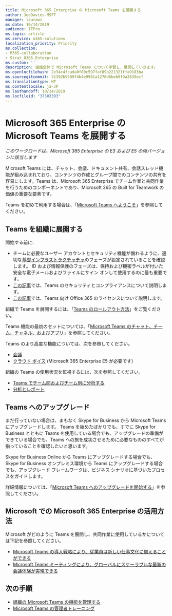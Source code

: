 ```yaml
---
title: Microsoft 365 Enterprise の Microsoft Teams を展開する
author: JoeDavies-MSFT
manager: laurawi
ms.date: 10/14/2019
audience: ITPro
ms.topic: article
ms.service: o365-solutions
localization_priority: Priority
ms.collection:
- M365-collaboration
- Strat_O365_Enterprise
ms.custom: ''
description: 組織全体で Microsoft Teams について学習し、展開していきます。
ms.openlocfilehash: 2e34c4fcada0f80c597faf89b221321ffa9183ba
ms.sourcegitcommit: 31392b9599f4b4e9981a1278d6beb9f0a2839ecf
ms.translationtype: HT
ms.contentlocale: ja-JP
ms.lasthandoff: 10/14/2019
ms.locfileid: "37503393"
---
```

# <a name="deploy-microsoft-teams-for-microsoft-365-enterprise"></a>Microsoft 365 Enterprise の Microsoft Teams を展開する

*このワークロードは、Microsoft 365 Enterprise の E3 および E5 の両バージョンに該当します*

Microsoft Teams には、チャット、会議、ドキュメント共有、会話スレッド機能が組み込まれており、コンテンツの作成とグループ間でのコンテンツの共有を容易にします。Teams は、Microsoft 365 Enterprise でチーム作業と共同作業を行うためのコンポーネントであり、Microsoft 365 の Built for Teamwork の価値の重要な要素です。 

Teams を初めて利用する場合は、「[Microsoft Teams へようこそ](https://docs.microsoft.com/MicrosoftTeams/teams-overview)」を参照してください。 


## <a name="roll-out-teams-to-your-organization"></a>Teams を組織に展開する

開始する前に:

- チームに必要なユーザー アカウントとセキュリティ機能が備わるように、適切な[基礎インフラストラクチャチャ](deploy-foundation-infrastructure.md)のフェーズが設定されていることを確認します。 ID および情報保護のフェーズは、保持および機密ラベルが付いた安全な電子メールおよびファイルにサイン オンして使用するのに最も重要です。
- [この記事](https://docs.microsoft.com/microsoftteams/security-compliance-overview)では、Teams のセキュリティとコンプライアンスについて説明します。
- [この記事](https://docs.microsoft.com/microsoftteams/office-365-licensing)では、Teams 向け Office 365 のライセンスについて説明します。

組織で Teams を展開するには、「[Teams のロールアウト方法](https://docs.microsoft.com/microsoftteams/how-to-roll-out-teams)」をご覧ください。

Teams 機能の最初のセットについては、「[Microsoft Teams のチャット、チーム、チャネル、およびアプリ](https://docs.microsoft.com/MicrosoftTeams/deploy-chat-teams-channels-microsoft-teams-landing-page)」を参照してください。

Teams のより高度な機能については、次を参照してください。

- [会議](https://docs.microsoft.com/microsoftteams/deploy-meetings-microsoft-teams-landing-page)
- [クラウド ボイス](https://docs.microsoft.com/microsoftteams/cloud-voice-landing-page) (Microsoft 365 Enterprise E5 が必要です)

組織の Teams の使用状況を監視するには、次を参照してください。

- [Teams でチーム間およびチーム別に分析する](https://docs.microsoft.com/microsoftteams/teams-analytics-and-reports/cross-team-per-team-analytics)
- [分析とレポート](https://docs.microsoft.com/microsoftteams/teams-analytics-and-reports/teams-reporting-reference)


## <a name="upgrade-to-teams"></a>Teams へのアップグレード

まだ行っていない場合は、まもなく Skype for Business から Microsoft Teams にアップグレードします。 Teams を始めたばかりでも、すでに Skype for Business とともに Teams を使用している場合でも、アップグレードの準備ができている場合でも、Teams への旅を成功させるために必要なもののすべてが揃っていることを確認したいと思います。

Skype for Business Online から Teams にアップグレードする場合でも、Skype for Business オンプレミス環境から Teams にアップグレードする場合でも、アップグレード フレームワークは、ビジネス シナリオに基づいたプロセスをガイドします。
 
詳細情報については、「[Microsoft Teams へのアップグレードを開始する](https://docs.microsoft.com/MicrosoftTeams/upgrade-start-here)」を参照してください。

## <a name="how-microsoft-does-microsoft-365-enterprise"></a>Microsoft での Microsoft 365 Enterprise の活用方法

Microsoft がどのように Teams を展開し、共同作業に使用しているかについては下記を参照してください。

- [Microsoft Teams の導入戦略により、従業員は新しい仕事文化に備えることができる](https://www.microsoft.com/ja-JP/itshowcase/microsoft-teams-adoption-strategy-prepares-employees-for-a-new-culture-of-work)
- [Microsoft Teams ミーティングにより、グローバルにスケーラブルな最新の会議体験が実現できる](https://www.microsoft.com/ja-JP/itshowcase/with-microsoft-teams-rooms-comes-a-globally-scalable-modern-meeting-experience)

## <a name="next-steps"></a>次の手順

- [組織の Microsoft Teams の機能を管理する](https://docs.microsoft.com/microsoftteams/enable-features-office-365)
- [Microsoft Teams の管理者トレーニング](https://docs.microsoft.com/microsoftteams/itadmin-readiness)

<!--

## Phase 1: Envision

In this phase, you gather the people for your Teams deployment and determine how your organization will use Teams to address its business needs.

### Step 1: Gather your Teams deployment members

For a successful deployment of Teams on top of the Microsoft 365 [foundation infrastructure](deploy-foundation-infrastructure.md), you need to get the right people for input and feedback. Key people include business decision makers, IT staff such as architects and implementers, and advocates for your end users. 

These three groups ensure that your Teams deployment includes considerations that address business needs, technical aspects of licensing and security, and that Teams is something that your typical users will use.

#### Result

A list of people that represent the business, technical, and end user perspectives of your organization.

### Step 2: Determine and prioritize your Teams business scenarios
Teams can be used for many different purposes. You need to figure out which purposes map to your business needs on the separate levels of your organization, your business groups, your departments, and individual working and project teams. Take a look at the [Microsoft 365 Productivity Library](https://www.microsoft.com/microsoft-365/success/?rtc=1) for examples to help you define Teams scenarios. 

You should target Teams to address fast-moving and highly collaborative teams that work closely together and require many more facilities than just email with Exchange Online can provide. Examples are live group chats with a recorded history and a common and easy-to-find place to store files and notes. 

One way to see the benefits of Teams is to examine how a team or v-team interacts today, and then find an appropriate Teams scenario that replaces the interaction and provides easier ways to collaborate and provide additional capabilities.

#### Microsoft Teams for highly regulated data

Highly regulated data is subject to regional regulations or is the most valuable data for your organization, such as trade secrets, financial or human resources information, and organization strategy. You can configure a team for restricted access, data classification, data loss prevention, and encryption for this type of data. For the details, see [Microsoft Teams and SharePoint Online sites for highly regulated data](teams-sharepoint-online-sites-highly-regulated-data.md).

#### Result

A list of Teams scenarios that address your organization’s needs for collaboration and teamwork.

## Phase 2: Onboard

In this phase, you plan for the technical aspects of a Teams deployment and start rolling out Teams to selected groups of users.

### Prerequisites: Identity and device access configuration

To protect access to teams, ensure that you have configured [identity and device access policies](identity-access-policies.md) and the [recommended SharePoint Online access policies](sharepoint-file-access-policies.md).

### Step 1: Complete your technical planning

Before you begin technical planning, determine whether you want to use FastTrack. If your organization has over 50 seats and is participating in an [eligible plan](https://docs.microsoft.com/fasttrack/O365-fasttrack-benefit-for-office-365, you can use [FastTrack for Microsoft 365](https://fasttrack.microsoft.com/microsoft365), *available at no additional cost* to guide you through planning, deployment and service adoption. Or, you can complete this work yourself using our FastTrack Onboarding Wizards, which are available from [FastTrack](https://fasttrack.microsoft.com/) once you sign in with your Microsoft 365 account.

If you are doing your own planning (or in conjunction with FastTrack), you need to determine if your network and organization are ready for Teams. It is especially important that you meet the exit criteria for [networking](networking-infrastructure.md) in your foundation infrastructure for users connected to your organization network. Pay special attention to bandwidth, throughput, and traffic delays to maximize performance for Teams-based meetings.

Use these resources to prepare the technical aspects of your organization for a Teams rollout: 

- [Check your environment's readiness for Teams](https://docs.microsoft.com/MicrosoftTeams/environment-readiness)
- [Prepare your network for Teams](https://docs.microsoft.com/MicrosoftTeams/prepare-network)
- [Office 365 URLs and IP address ranges](https://docs.microsoft.com/MicrosoftTeams/office-365-urls-ip-address-ranges)

For a better understanding of security in Teams, review the following additional resources:

- [Overview of security and compliance in Teams](https://docs.microsoft.com/MicrosoftTeams/security-compliance-overview)
- [Office 365 groups and Teams](https://docs.microsoft.com/MicrosoftTeams/office-365-groups)
- [Guest access in Teams](https://docs.microsoft.com/microsoftteams/guest-access)

Next, use these resources to understand Teams licensing and to perform the setup of Teams for your organization:

- [Office 365 licensing for Teams](https://docs.microsoft.com/MicrosoftTeams/office-365-licensing)
- [Manage user access to Microsoft Teams](https://docs.microsoft.com/MicrosoftTeams/user-access)
- [Get clients for Microsoft Teams](https://docs.microsoft.com/MicrosoftTeams/get-clients)
- [Turn on Microsoft Teams in your organization](https://docs.microsoft.com/MicrosoftTeams/office-365-set-up)
- [Manage Microsoft Teams features for your organization](https://docs.microsoft.com/MicrosoftTeams/enable-features-office-365)

#### Result

Your network, security, and Microsoft 365 licensing planning are done and you are ready to begin rolling out Teams to selected groups in your organization.

### Step 2: Run an IT pilot

In most medium-sized and large organizations, you should run an IT pilot with your stakeholders from Phase 1, early adopters, and technical enthusiasts. During the IT pilot:

- Choose a Teams business scenario in which your IT pilot participants can practice. See the [Microsoft Teams getting started kit](http://microsoft.com/download/56505) for ideas.
- Give your pilot participants a set of exercises to test Teams-based chats, meetings, file storage, meetings, and other capabilities.
- Determine your change management strategy and produce materials to drive organization-wide user adoption. 

  Change management materials can include email announcement text, internal training plans, hallway posters, and presentations. These materials will inform your organization about Teams and its benefits with the goals of raising awareness and driving usage. See [change management strategy for Microsoft Teams](https://docs.microsoft.com/MicrosoftTeams/change-management-strategy) for some ideas.

- Have your IT pilot participants review the change management strategy materials based on their experiences. They can provide tips on best practices and advice on how to best describe the benefits of Teams and how to use it for collaboration.

#### Result

Your Teams IT pilot is complete and the initial change management materials have been developed, reviewed, and refined.

### Step 3: Roll out to a business group

After completing your IT pilot, roll out Teams to a business group or department in your organization. This rollout should include:

- Identification of key business scenarios for Teams within the business group.
- Announcement activities to inform users of the expectations and timelines for Teams usage for departmental, work, or project teams.
- Delivery of [user training on Teams](https://docs.microsoft.com/microsoftteams/training-microsoft-teams-landing-page) or links to resources to introduce Teams and how to use it.
- A feedback mechanism, such as a central team containing everyone in the business group, to collect comments and issues from users in the business group.

During the rollout, you can refine your change management materials in preparation for the organization-wide rollout.

#### Result

A business group is up and running with Teams and the change management materials have been tested and refined.

## Phase 3: Drive value

In this phase, you complete the rollout of Teams to your organization and support your users so that they are realizing its benefits.

### Step 1: Roll out Teams to the rest of your organization

After completing your rollout to a targeted business group, roll out Teams to the rest of your organization. This rollout should include:

- Identification of key business scenarios for Teams within your separate business groups.
- Use of your refined change management materials for announcement activities to inform your organization of the expectations and timelines for Teams usage for departmental, work, or project teams.
- Delivery of [user training on Teams](https://docs.microsoft.com/microsoftteams/training-microsoft-teams-landing-page) or links to resources to introduce Teams and how to use it.
- A feedback mechanism, such as a central team containing everyone, to collect comments and act on issues from organization users. If your organization has less than 2500 individuals, use a public team or channel in Teams. Otherwise, use a public group in Yammer.

#### Result

Your organization is up and running and your change management strategy is in place to inform, train, and enable users to begin using Teams.

### Step 2: Measure usage, manage satisfaction, and drive adoption

After rolling out Teams to your entire organization, you must continue to employ your change management strategy to:

- Have your leadership promote Teams as the teamwork and collaboration tool for the organization.
- Encourage individuals to use it for business group, departmental, work, and project team communications and collaboration.

Here are some suggested activities:

- See [Success factors for Office 365](https://aka.ms/successfactors) to learn about general best practices for cloud service adoption. 
- See [Office 365 activity reports](https://support.office.com/article/Activity-Reports-in-the-Office-365-admin-center-0d6dfb17-8582-4172-a9a9-aed798150263) to understand Office 365 service usage across your organization. If you aren’t an Office 365 global admin for your organization, ask someone who is to grant your user account Reports Reader permissions so you can access activity reports.
- Monitor your feedback venue (a public channel in a central team or a public Yammer group) for issues and feedback from individuals about their experiences with Teams. Address questions and issues as quickly as you can to prevent frustration and abandonment of Teams by individuals.
- Identify and nurture your champions in each business group and highlight their accomplishments and best practices using Teams. Reflect their successes out to the organization to show project success and adoption. Endorsement by technical leaders within a business group can exert a powerful influence over leaders and peers.

#### Result

Your organization has adopted Teams as its collaboration and teamwork tool.


--> 
